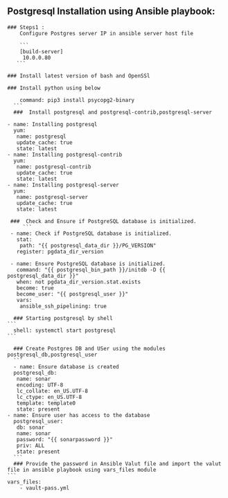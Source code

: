 ## Postgresql Installation using Ansible playbook:

	### Steps1 :
        Configure Postgres server IP in ansible server host file
        
        ```
        [build-server]
         10.0.0.80
       ```

	### Install latest version of bash and OpenSSl
	
	### Install python using below
  ```
      command: pip3 install psycopg2-binary
	```
	###  Install postgresql and postgresql-contrib,postgresql-server
  
  ```
    - name: Installing postgresql
      yum:
       name: postgresql
       update_cache: true
       state: latest
    - name: Installing postgresql-contrib
      yum:
       name: postgresql-contrib
       update_cache: true
       state: latest
    - name: Installing postgresql-server
      yum:
       name: postgresql-server
       update_cache: true
       state: latest
   ```
	###  Check and Ensure if PostgreSQL database is initialized.
		```
    - name: Check if PostgreSQL database is initialized.
      stat:
       path: "{{ postgresql_data_dir }}/PG_VERSION"
      register: pgdata_dir_version

    - name: Ensure PostgreSQL database is initialized.
      command: "{{ postgresql_bin_path }}/initdb -D {{ postgresql_data_dir }}"
      when: not pgdata_dir_version.stat.exists
      become: true
      become_user: "{{ postgresql_user }}"
      vars:
       ansible_ssh_pipelining: true
   ```
	   
	  ### Starting postgresql by shell
    ```
      shell: systemctl start postgresql
    ```
	  
	  ### Create Postgres DB and USer using the modules postgresql_db,postgresql_user
	  ```
	  - name: Ensure database is created
      postgresql_db:
       name: sonar
       encoding: UTF-8
       lc_collate: en_US.UTF-8
       lc_ctype: en_US.UTF-8
       template: template0
       state: present
    - name: Ensure user has access to the database
      postgresql_user:
       db: sonar
       name: sonar
       password: "{{ sonarpassword }}"
       priv: ALL
       state: present
	  ```
	  ### Provide the password in Ansible Valut file and import the valut file in ansible playbook using vars_files module
	```
    vars_files:
        - vault-pass.yml
  ```
